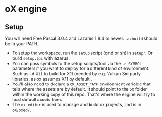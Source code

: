 # oX engine

## Setup

You will need Free Pascal 3.0.4 and Lazarus 1.8.4 or newer. `lazbuild` should be in your PATH.

- To setup the workspace, run the `setup` script (cmd or sh) in `setup/`. Or build `setup.lpi` with lazarus.
- You can pass symbols to the setup scripts/tool via the `-d SYMBOL` parameters if you want to deploy for a different kind of environment. Such as `-d X11` to build for X11 (needed by e.g. Vulkan 3rd party libraries, as ox assumes X11 by default).
- You'll also need to declare a `OX_ASSET_PATH` environment variable that tells where the assets are by default. It should point to the `oX` folder within the working copy of this repo. That's where the engine will try to load default assets from.
- The `ox editor` is used to manage and build ox projects, and is in `oX/oxed/`.
